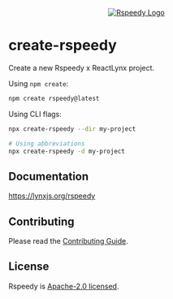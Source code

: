 <p align="center">
  <a href="https://lynxjs.org/rspeedy" target="blank"><img src="https://lynxjs.org/assets/rspeedy-banner.png" alt="Rspeedy Logo" /></a>
</p>

# create-rspeedy

Create a new Rspeedy x ReactLynx project.

Using `npm create`:

```bash
npm create rspeedy@latest
```

Using CLI flags:

```bash
npx create-rspeedy --dir my-project

# Using abbreviations
npx create-rspeedy -d my-project
```

## Documentation

https://lynxjs.org/rspeedy

## Contributing

Please read the [Contributing Guide](https://github.com/lynx-family/lynx-stack/blob/main/CONTRIBUTING.md).

## License

Rspeedy is [Apache-2.0 licensed](https://github.com/lynx-family/lynx-stack/blob/main/LICENSE).
